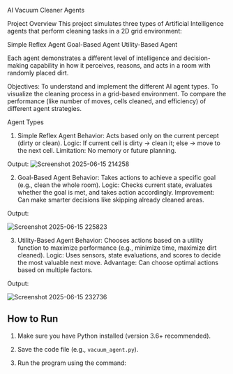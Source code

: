 AI Vacuum Cleaner Agents

Project Overview
This project simulates three types of Artificial Intelligence agents that perform cleaning tasks in a 2D grid environment:

Simple Reflex Agent
Goal-Based Agent
Utility-Based Agent

Each agent demonstrates a different level of intelligence and decision-making capability in how it perceives, reasons, and acts in a room with randomly placed dirt.

Objectives:
To understand and implement the different AI agent types.
To visualize the cleaning process in a grid-based environment.
To compare the performance (like number of moves, cells cleaned, and efficiency) of different agent strategies.

 Agent Types
 
1. Simple Reflex Agent
Behavior: Acts based only on the current percept (dirty or clean).
Logic: If current cell is dirty → clean it; else → move to the next cell.
Limitation: No memory or future planning.

Output:
![Screenshot 2025-06-15 214258](https://github.com/user-attachments/assets/e5cffb46-19b5-4d5b-84d7-a1df3100a31e)


2. Goal-Based Agent
Behavior: Takes actions to achieve a specific goal (e.g., clean the whole room).
Logic: Checks current state, evaluates whether the goal is met, and takes action accordingly.
Improvement: Can make smarter decisions like skipping already cleaned areas.

Output:

![Screenshot 2025-06-15 225823](https://github.com/user-attachments/assets/888dd458-97e2-46cb-bae4-12341e4c36f2)


3. Utility-Based Agent
Behavior: Chooses actions based on a utility function to maximize performance (e.g., minimize time, maximize dirt cleaned).
Logic: Uses sensors, state evaluations, and scores to decide the most valuable next move.
Advantage: Can choose optimal actions based on multiple factors.

Output:

![Screenshot 2025-06-15 232736](https://github.com/user-attachments/assets/f3d9f4b8-6c2b-451c-a05b-ca09b50cf74b)


## How to Run

1. Make sure you have Python installed (version 3.6+ recommended).
2. Save the code file (e.g., `vacuum_agent.py`).
3. Run the program using the command:

   ```bash


